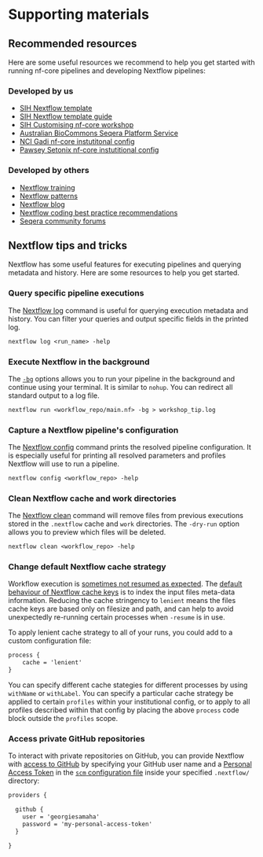 # Supporting materials

## Recommended resources

Here are some useful resources we recommend to help you get started with running nf-core pipelines and developing Nextflow pipelines:

### Developed by us

* [SIH Nextflow template](https://github.com/Sydney-Informatics-Hub/template-nf)
* [SIH Nextflow template guide](https://sydney-informatics-hub.github.io/template-nf-guide/)
* [SIH Customising nf-core workshop](https://sydney-informatics-hub.github.io/customising-nfcore-workshop/)
* [Australian BioCommons Seqera Platform Service](https://www.biocommons.org.au/seqera-service)
* [NCI Gadi nf-core instutitonal config](https://nf-co.re/configs/nci_gadi/)
* [Pawsey Setonix nf-core instutitional config](https://nf-co.re/configs/pawsey_setonix/)

### Developed by others

* [Nextflow training](https://training.nextflow.io/)
* [Nextflow patterns](https://nextflow-io.github.io/patterns/index.html)
* [Nextflow blog](https://www.nextflow.io/blog.html)
* [Nextflow coding best practice recommendations](https://carpentries-incubator.github.io/Pipeline_Training_with_Nextflow/07-Nextflow_Best_Practice/index.html)
* [Seqera community forums](https://community.seqera.io/)

## Nextflow tips and tricks

Nextflow has some useful features for executing pipelines and querying metadata and history. Here are some resources to help you get started.

### Query specific pipeline executions

The [Nextflow log](https://www.nextflow.io/docs/latest/cli.html#log) command is useful for querying execution metadata and history. You can filter your queries and output specific fields in the printed log.

```default
nextflow log <run_name> -help
```

### Execute Nextflow in the background

The [`-bg`](https://www.nextflow.io/docs/latest/cli.html?highlight=bg#execution-as-a-background-job) options allows you to run your pipeline in the background and continue using your terminal. It is similar to `nohup`. You can redirect all standard output to a log file.

```default
nextflow run <workflow_repo/main.nf> -bg > workshop_tip.log
```

### Capture a Nextflow pipeline's configuration

The [Nextflow config](https://www.nextflow.io/docs/latest/cli.html#config) command prints the resolved pipeline configuration. It is especially useful for printing all resolved parameters and profiles Nextflow will use to run a pipeline.

```default
nextflow config <workflow_repo> -help
```

### Clean Nextflow cache and work directories

The [Nextflow clean](https://www.nextflow.io/docs/latest/cli.html#clean) command will remove files from previous executions stored in the `.nextflow` cache and `work` directories. The `-dry-run` option allows you to preview which files will be deleted.

```default
nextflow clean <workflow_repo> -help
```

### Change default Nextflow cache strategy
Workflow execution is [sometimes not resumed as expected](https://training.nextflow.io/basic_training/cache_and_resume/#resume-troubleshootingl). The [default behaviour of Nextflow cache keys](https://www.nextflow.io/docs/latest/process.html#cache) is to index the input files meta-data information. Reducing the cache stringency to `lenient` means the files cache keys are based only on filesize and path, and can help to avoid unexpectedly re-running certain processes when `-resume` is in use.

To apply lenient cache strategy to all of your runs, you could add to a custom configuration file:

```default
process {
    cache = 'lenient'
}
```

You can specify different cache stategies for different processes by using `withName` or `withLabel`. You can specify a particular cache strategy be applied to certain `profiles` within your institutional config, or to apply to all profiles described within that config by placing the above `process` code block outside the `profiles` scope.

### Access private GitHub repositories

To interact with private repositories on GitHub, you can provide Nextflow with [access to GitHub](https://www.nextflow.io/docs/latest/sharing.html#github-credentials) by specifying your GitHub user name and a [Personal Access Token](https://docs.github.com/en/authentication/keeping-your-account-and-data-secure/creating-a-personal-access-token) in the [`scm` configuration file](https://www.nextflow.io/docs/latest/sharing.html#scm-configuration-file) inside your specified `.nextflow/` directory:

```default
providers {

  github {
    user = 'georgiesamaha'
    password = 'my-personal-access-token'
  }

}
```
